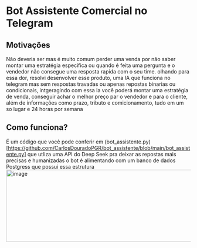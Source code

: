 # Bot Assistente Comercial no Telegram 

## Motivações
Não deveria ser mas é muito comum perder uma venda por não saber montar uma estratégia especifica ou quando é feita uma pergunta e o vendedor não consegue uma resposta rapida com o seu time.
olhando para essa dor, resolvi desenvolver esse produto, uma IA que funciona no telegram mas sem respostas travadas ou apenas repostas binarias ou condicionais, intgeragindo com essa Ia você poderá montar uma estratégia de venda,
conseguir achar o melhor preço par o vendedor e para o cliente, além de informações como prazo, tributo e comicionamento, tudo em um so lugar e 24 horas por semana

## Como funciona?
É um código que você pode conferir em (bot_assistente.py)[https://github.com/CarlosDouradoPGR/bot_assistente/blob/main/bot_assistente.py] que utliza uma API do Deep Seek pra deixar as repostas mais precisas e humanizadas
o bot é alimentando com um banco de dados Postgress que possui essa estrutura 
<img width="1112" height="196" alt="image" src="https://github.com/user-attachments/assets/4d70fd12-64dc-4037-b4a0-84b7e993e76b" />

